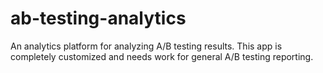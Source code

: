 ab-testing-analytics
====================

An analytics platform for analyzing A/B testing results.  This app is completely customized and needs work for general A/B testing reporting.